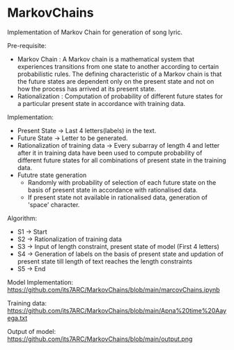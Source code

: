 # MarkovChains
Implementation of Markov Chain for generation of song lyric.

Pre-requisite:
  - Markov Chain : A Markov chain is a mathematical system that experiences transitions from one state to another according to certain probabilistic rules. The defining characteristic of a Markov chain is that the future states are dependent only on the present state and not on how the process has arrived at its present state.
   - Rationalization : Computation of probability of different future states for a particular present state in accordance with training data.
  
Implementation:
  - Present State -> Last 4 letters(labels) in the text.
  - Future State -> Letter to be generated.
  - Rationalization of training data -> Every subarray of length 4 and letter after it in training data have been used to compute probability of different future states for all combinations of present state in the training data.
  - Fututre state generation
    - Randomly with probability of selection of each future state on the basis of present state in accordance with rationalised data.
    - If present state not available in rationalised data, generation of 'space' character.
  
Algorithm:
  - S1 -> Start
  - S2 -> Rationalization of training data
  - S3 -> Input of length constraint, present state of model (First 4 letters)
  - S4 -> Generation of labels on the basis of present state and updation of present state till length of text reaches the length constraints
  - S5 -> End
  
  Model Implementation: https://github.com/its7ARC/MarkovChains/blob/main/marcovChains.ipynb
  
  Training data: https://github.com/its7ARC/MarkovChains/blob/main/Apna%20time%20Aayega.txt
  
  Output of model: https://github.com/its7ARC/MarkovChains/blob/main/output.png
  
  
